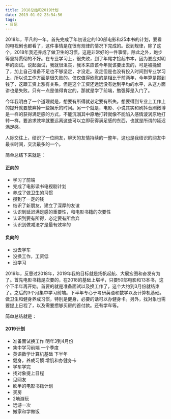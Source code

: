 ```yaml
---
title: 2018总结和2019计划
date: 2019-01-02 23:54:56
tags:
- 日记
---
```


2018年，平凡的一年。首先完成了年初设定的100部电影和25本书的计划，要看的电视剧也都看了，这件事情是在很有规律的情况下完成的。说到规律，除了这个，2018年我还养成了做卫生的习惯，这是非常好的一件事情。除此之外，跑步等坚持贯彻的不好。在专业学习上，很失败，到了年尾才捡起书本，因为要应对明年的面试。说起面试，我就很沮丧，我本来应该今年就该要出去的，可是被挽留了，加上自己准备不足也不够坚定，才没走。没走但是也没有投入时间到专业学习上，所以说工作方面是很失败的。仅仅值得欣慰的是相比于前两年，今年算是攒到钱了，这跟工资上涨有关系，但是这个工资还远远没有达到平均的水平，从这方面讲也是失败。只有一点是值得肯定的，那就是学了前端，勉强算是入门了。

今年我明白了一个道理就是，想要有所得就必定要有所失。想要得到专业上工作上的提升就要放弃掉一些娱乐的时间。另一个就是，电影、小说其实和刷抖音刷微博是一样的获得满足感的方式，不能沉溺其中原地打转就像不能陷入感情漩涡原地打转一样。要追求效率就要远离这些可以立即获得满足感的东西，也就是所谓的延迟满足感。

人际交往上，结识了一位网友，聊天的友情持续的一整年，这也是我结识的网友中最长时间，交流最多的一个。

简单总结下来就是：

#### 正向的
- 学习了前端
- 完成了电影读书电视剧计划
- 养成了做卫生的习惯
- 攒到了一定的钱
- 结识了新朋友，建立了深厚的友谊
- 认识到延迟满足感的重要性，和电影书籍的次要性
- 认识到要有所得，必定要有所舍弃
- 认识到做减法才是最有效率的

#### 负向的
- 没去学车
- 没换工作，工资低
- 没学习

2019年，反思过2018年，2019年我的目标就是扬帆起航、大展宏图和奋发有为了。首先电影书籍是次要的，在2018的基础上堪半，只要50部电影和13本书，这个下半年再开始。首要的就是准备面试以及换工作了，这个大约到3月份就结束了。之后的3个月集中学习前端。下半年专心于考研英语和数学以及计算机基础。做卫生和健身养成习惯，特别是健身，必要的话可以办健身卡。另外，找对象也需要提上日程了，以及需要攒够买房的首付款。还有学车等。

简单总结就是：

#### 2019计划

- 准备面试换工作 明年3到4月份
- 集中学习前端 一个季度
- 英语数学计算机基础 下半年
- 健身，养成习惯 增肌和办健身卡
- 学车学完
- 找对象提上日程
- 见网友
- 砍半的电影书籍计划
- 买房
- 2地游玩
- 远游一次
- 搬家和学做饭
